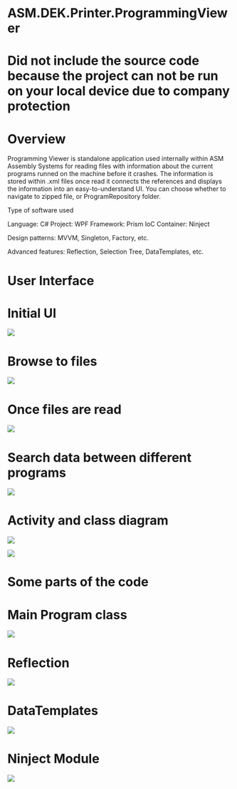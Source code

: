 # ASM.DEK.Printer.ProgrammingViewer

# Did not include the source code because the project can not be run on your local device due to company protection

# Overview

Programming Viewer is standalone application used internally within ASM Assembly Systems for reading files with information about the current programs runned on the machine before it crashes. The information is stored within .xml files once read it connects the references and displays the information into an easy-to-understand UI.
You can choose whether to navigate to zipped file, or ProgramRepository folder.

Type of software used

Language: C#
Project: WPF
Framework: Prism
IoC Container: Ninject

Design patterns: MVVM, Singleton, Factory, etc.

Advanced features: Reflection, Selection Tree, DataTemplates, etc.

# User Interface

# Initial UI

![](Images/Initialize.png)

# Browse to files

![](Images/Browse.png)

# Once files are read

![](Images/ProgramTree.png)

# Search data between different programs

![](Images/ProgramData.png)

# Activity and class diagram

![](Images/ActivityDiagram.png)

![](Images/GeneralClassDiagram.png)

# Some parts of the code

# Main Program class

![](Images/ProgramItemCode.png)

# Reflection

![](Images/Reflection.png)

# DataTemplates

![](Images/DataTemplates.png)

# Ninject Module

![](Images/NinjectModule.png)
